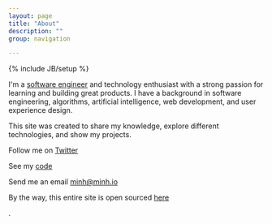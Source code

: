 ```yaml
---
layout: page
title: "About"
description: ""
group: navigation

---
```

{% include JB/setup %}

I'm a <a href="https://www.linkedin.com/in/minhnguyen9" target="_blank">software engineer</a> 
and technology enthusiast with a strong passion for learning and building great
products. I have a background in software engineering, algorithms, artificial intelligence, web development, 
and user experience design.

This site was created to share my knowledge, explore different technologies,
and show my projects.

<p>Follow me on <a href="https://twitter.com/MinhOnGrails" target="_blank">Twitter</a></p>
<p>See my <a href="https://github.com/minhongrails" target="_blank">code</a></p>
<p>Send me an email <a href="mailto:hello@minh.io" target="_blank">minh@minh.io</a></p>

By the way, this entire site is open sourced <a href="https://github.com/minhongrails/blog" target="_blank">here</a></p>.